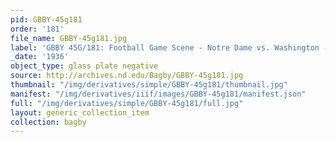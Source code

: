 ```yaml
---
pid: GBBY-45g181
order: '181'
file_name: GBBY-45g181.jpg
label: 'GBBY 45G/181: Football Game Scene - Notre Dame vs. Washington - 1936'
_date: '1936'
object_type: glass plate negative
source: http://archives.nd.edu/Bagby/GBBY-45g181.jpg
thumbnail: "/img/derivatives/simple/GBBY-45g181/thumbnail.jpg"
manifest: "/img/derivatives/iiif/images/GBBY-45g181/manifest.json"
full: "/img/derivatives/simple/GBBY-45g181/full.jpg"
layout: generic_collection_item
collection: bagby
---
```


